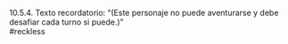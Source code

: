 10.5.4. Texto recordatorio: “(Este personaje no puede aventurarse y debe desafiar cada turno si puede.)”  
#reckless